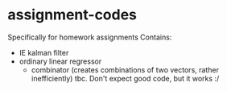 # assignment-codes
Specifically for homework assignments
Contains:
- IE kalman filter
- ordinary linear regressor
  - combinator (creates combinations of two vectors, rather inefficiently)
tbc.
Don't expect good code, but it works :/
